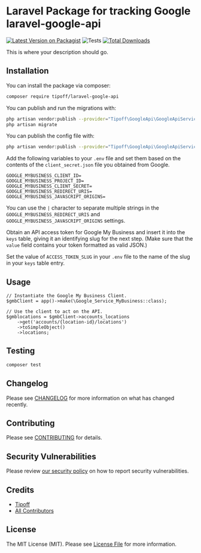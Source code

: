 # Laravel Package for tracking Google laravel-google-api

[![Latest Version on Packagist](https://img.shields.io/packagist/v/tipoff/laravel-google-api.svg?style=flat-square)](https://packagist.org/packages/tipoff/laravel-google-api)
![Tests](https://github.com/tipoff/laravel-google-api/workflows/Tests/badge.svg)
[![Total Downloads](https://img.shields.io/packagist/dt/tipoff/laravel-google-api.svg?style=flat-square)](https://packagist.org/packages/tipoff/laravel-google-api)

This is where your description should go.

## Installation

You can install the package via composer:

```bash
composer require tipoff/laravel-google-api
```

You can publish and run the migrations with:

```bash
php artisan vendor:publish --provider="Tipoff\GoogleApi\GoogleApiServiceProvider" --tag="google-api-migrations"
php artisan migrate
```

You can publish the config file with:
```bash
php artisan vendor:publish --provider="Tipoff\GoogleApi\GoogleApiServiceProvider" --tag="google-api-config"
```

Add the following variables to your `.env` file and set them based on the contents of the
`client_secret.json` file you obtained from Google.
```
GOOGLE_MYBUSINESS_CLIENT_ID=
GOOGLE_MYBUSINESS_PROJECT_ID=
GOOGLE_MYBUSINESS_CLIENT_SECRET=
GOOGLE_MYBUSINESS_REDIRECT_URIS=
GOOGLE_MYBUSINESS_JAVASCRIPT_ORIGINS=
```

You can use the `|` character to separate multiple strings in the `GOOGLE_MYBUSINESS_REDIRECT_URIS` and `GOOGLE_MYBUSINESS_JAVASCRIPT_ORIGINS` settings.

Obtain an API access token for Google My Business and insert it into the `keys` table, giving it an identifying slug for the next step. (Make sure that the `value` field contains your token formatted as valid JSON.)

Set the value of `ACCESS_TOKEN_SLUG` in your `.env` file to the name of the slug in your `keys` table entry.

## Usage

```
// Instantiate the Google My Business Client.
$gmbClient = app()->make(\Google_Service_MyBusiness::class);

// Use the client to act on the API.
$gmblocations = $gmbClient->accounts_locations
    ->get('accounts/{location-id}/locations')
    ->toSimpleObject()
    ->locations;
```

## Testing

```bash
composer test
```

## Changelog

Please see [CHANGELOG](CHANGELOG.md) for more information on what has changed recently.

## Contributing

Please see [CONTRIBUTING](.github/CONTRIBUTING.md) for details.

## Security Vulnerabilities

Please review [our security policy](../../security/policy) on how to report security vulnerabilities.

## Credits

- [Tipoff](https://github.com/tipoff)
- [All Contributors](../../contributors)

## License

The MIT License (MIT). Please see [License File](LICENSE.md) for more information.
